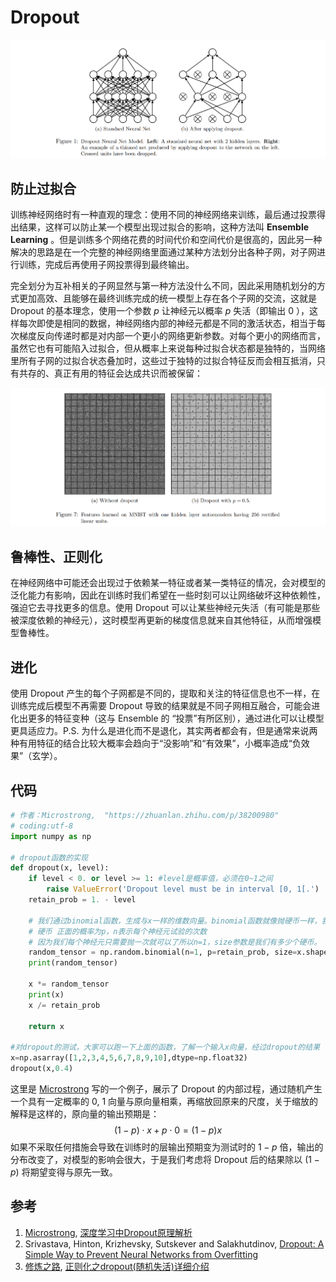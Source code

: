 # Dropout

![img1](img/1.png)

## 防止过拟合

训练神经网络时有一种直观的理念：使用不同的神经网络来训练，最后通过投票得出结果，这样可以防止某一个模型出现过拟合的影响，这种方法叫 **Ensemble Learning** 。但是训练多个网络花费的时间代价和空间代价是很高的，因此另一种解决的思路是在一个完整的神经网络里面通过某种方法划分出各种子网，对子网进行训练，完成后再使用子网投票得到最终输出。

完全划分为互补相关的子网显然与第一种方法没什么不同，因此采用随机划分的方式更加高效、且能够在最终训练完成的统一模型上存在各个子网的交流，这就是 Dropout 的基本理念，使用一个参数 $p$ 让神经元以概率 $p$ 失活（即输出 0 ），这样每次即使是相同的数据，神经网络内部的神经元都是不同的激活状态，相当于每次梯度反向传递时都是对内部一个更小的网络更新参数。对每个更小的网络而言，虽然它也有可能陷入过拟合，但从概率上来说每种过拟合状态都是独特的，当网络里所有子网的过拟合状态叠加时，这些过于独特的过拟合特征反而会相互抵消，只有共存的、真正有用的特征会达成共识而被保留：

![img2](img/2.png)

## 鲁棒性、正则化

在神经网络中可能还会出现过于依赖某一特征或者某一类特征的情况，会对模型的泛化能力有影响，因此在训练时我们希望在一些时刻可以让网络破坏这种依赖性，强迫它去寻找更多的信息。使用 Dropout 可以让某些神经元失活（有可能是那些被深度依赖的神经元），这时模型再更新的梯度信息就来自其他特征，从而增强模型鲁棒性。

## 进化

使用 Dropout 产生的每个子网都是不同的，提取和关注的特征信息也不一样，在训练完成后模型不再需要 Dropout 导致的结果就是不同子网相互融合，可能会进化出更多的特征变种（这与 Ensemble 的 “投票”有所区别），通过进化可以让模型更具适应力。P.S. 为什么是进化而不是退化，其实两者都会有，但是通常来说两种有用特征的结合比较大概率会趋向于“没影响”和“有效果”，小概率造成“负效果”（玄学）。

## 代码

```python
# 作者：Microstrong,  "https://zhuanlan.zhihu.com/p/38200980"
# coding:utf-8
import numpy as np

# dropout函数的实现
def dropout(x, level):
    if level < 0. or level >= 1: #level是概率值，必须在0~1之间
        raise ValueError('Dropout level must be in interval [0, 1[.')
    retain_prob = 1. - level

    # 我们通过binomial函数，生成与x一样的维数向量。binomial函数就像抛硬币一样，我们可以把每个神经元当做抛硬币一样
    # 硬币 正面的概率为p，n表示每个神经元试验的次数
    # 因为我们每个神经元只需要抛一次就可以了所以n=1，size参数是我们有多少个硬币。
    random_tensor = np.random.binomial(n=1, p=retain_prob, size=x.shape) #即将生成一个0、1分布的向量，0表示这个神经元被屏蔽，不工作了，也就是dropout了
    print(random_tensor)

    x *= random_tensor
    print(x)
    x /= retain_prob

    return x

#对dropout的测试，大家可以跑一下上面的函数，了解一个输入x向量，经过dropout的结果  
x=np.asarray([1,2,3,4,5,6,7,8,9,10],dtype=np.float32)
dropout(x,0.4)
```

这里是 [Microstrong](https://www.zhihu.com/people/MicrostrongAI) 写的一个例子，展示了 Dropout 的内部过程，通过随机产生一个具有一定概率的 0, 1 向量与原向量相乘，再缩放回原来的尺度，关于缩放的解释是这样的，原向量的输出预期是：
$$
(1-p)\cdot x+p\cdot 0 = (1-p)x
$$
如果不采取任何措施会导致在训练时的层输出预期变为测试时的 $1-p$ 倍，输出的分布改变了，对模型的影响会很大，于是我们考虑将 Dropout 后的结果除以 $(1-p)$ 将期望变得与原先一致。

## 参考

1.  [Microstrong](https://www.zhihu.com/people/MicrostrongAI), [深度学习中Dropout原理解析]( [Microstrong](https://www.zhihu.com/people/MicrostrongAI))
2. Srivastava, Hinton, Krizhevsky, Sutskever and Salakhutdinov, [Dropout: A Simple Way to Prevent Neural Networks from Overfitting](https://wtf-deeplearning.github.io/optimization-regularization/srivastava14a.pdf)
3. [修炼之路](https://xiulian.blog.csdn.net/), [正则化之dropout(随机失活)详细介绍](https://blog.csdn.net/sinat_29957455/article/details/81023154)

